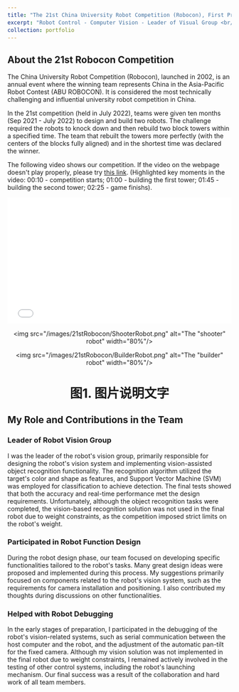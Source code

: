 ```yaml
---
title: "The 21st China University Robot Competition (Robocon), First Prize (5th)"
excerpt: "Robot Control - Computer Vision - Leader of Visual Group <br/><img src='/images/21stRobocon/21stRobocon.png'>"
collection: portfolio
---
```

## About the 21st Robocon Competition
The China University Robot Competition (Robocon), launched in 2002, is an annual event where the winning team represents China in the Asia-Pacific Robot Contest (ABU ROBOCON). It is considered the most technically challenging and influential university robot competition in China.

In the 21st competition (held in July 2022), teams were given ten months (Sep 2021 - July 2022) to design and build two robots. The challenge required the robots to knock down and then rebuild two block towers within a specified time. The team that rebuilt the towers more perfectly (with the centers of the blocks fully aligned) and in the shortest time was declared the winner.

The following video shows our competition. If the video on the webpage doesn't play properly, please try [this link](https://www.bilibili.com/video/BV13r4y1L77y?p=3&vd_source=870fbef53255ad18abea405aa3264d46). (Highlighted key moments in the video: 00:10 - competition starts; 01:00 - building the first tower; 01:45 - building the second tower; 02:25 - game finishs).
<style>
    .responsive-iframe-container {
        position: relative;
        width: 100%;        /* 容器宽度为100% */
        height: 0;
        padding-bottom: 56.25%; /* 保持16:9的宽高比 */
    }
    .responsive-iframe {
        position: absolute;
        top: 0;
        left: 0;
        width: 100%;
        height: 100%;
    }
</style>

<div class="responsive-iframe-container">
    <iframe class="responsive-iframe" src="//player.bilibili.com/player.html?isOutside=true&aid=813863581&bvid=BV1XG4y1i7oG&cid=783836404&p=1" frameborder="0" scrolling="no" allowfullscreen="true"></iframe>
</div>

<div align="center">

<img src="/images/21stRobocon/ShooterRobot.png" alt="The "shooter" robot" width="80%"/>

<img src="/images/21stRobocon/BuilderRobot.png" alt="The "builder" robot" width="80%"/>

# <p>图1. 图片说明文字</p>

</div>

## My Role and Contributions in the Team
### Leader of Robot Vision Group
I was the leader of the robot's vision group, primarily responsible for designing the robot's vision system and implementing vision-assisted object recognition functionality. The recognition algorithm utilized the target's color and shape as features, and Support Vector Machine (SVM) was employed for classification to achieve detection. The final tests showed that both the accuracy and real-time performance met the design requirements. Unfortunately, although the object recognition tasks were completed, the vision-based recognition solution was not used in the final robot due to weight constraints, as the competition imposed strict limits on the robot's weight.

### Participated in Robot Function Design
During the robot design phase, our team focused on developing specific functionalities tailored to the robot's tasks. Many great design ideas were proposed and implemented during this process. My suggestions primarily focused on components related to the robot's vision system, such as the requirements for camera installation and positioning. I also contributed my thoughts during discussions on other functionalities.

### Helped with Robot Debugging
In the early stages of preparation, I participated in the debugging of the robot's vision-related systems, such as serial communication between the host computer and the robot, and the adjustment of the automatic pan-tilt for the fixed camera. Although my vision solution was not implemented in the final robot due to weight constraints, I remained actively involved in the testing of other control systems, including the robot's launching mechanism. Our final success was a result of the collaboration and hard work of all team members.